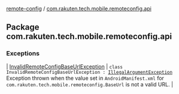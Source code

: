 [remote-config](../index.md) / [com.rakuten.tech.mobile.remoteconfig.api](./index.md)

## Package com.rakuten.tech.mobile.remoteconfig.api

### Exceptions

| [InvalidRemoteConfigBaseUrlException](-invalid-remote-config-base-url-exception/index.md) | `class InvalidRemoteConfigBaseUrlException : `[`IllegalArgumentException`](https://developer.android.com/reference/java/lang/IllegalArgumentException.html)<br>Exception thrown when the value set in `AndroidManifest.xml` for `com.rakuten.tech.mobile.remoteconfig.BaseUrl` is not a valid URL. |


